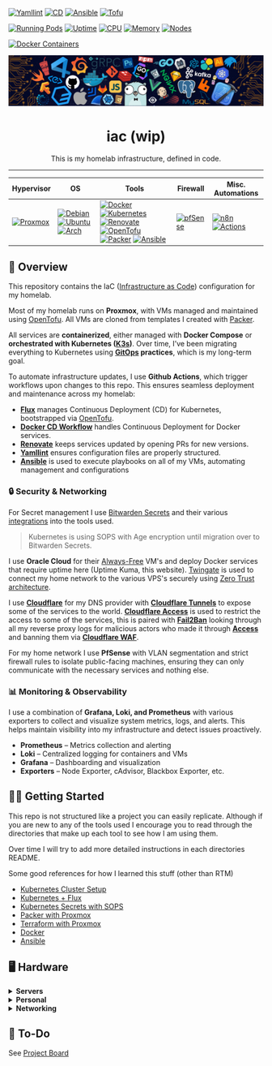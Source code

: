 [![Yamllint](https://github.com/Mafyuh/iac/actions/workflows/yamllint.yml/badge.svg)](https://github.com/Mafyuh/iac/actions/workflows/yamllint.yml)
[![CD](https://github.com/Mafyuh/iac/actions/workflows/CD.yml/badge.svg)](https://github.com/Mafyuh/iac/actions/workflows/CD.yml)
[![Ansible](https://github.com/Mafyuh/iac/actions/workflows/ansible-playbooks.yml/badge.svg)](https://github.com/Mafyuh/iac/actions/workflows/ansible-playbooks.yml)
[![Tofu](https://github.com/Mafyuh/iac/actions/workflows/tofu.yml/badge.svg)](https://github.com/Mafyuh/iac/actions/workflows/tofu.yml)

[![Running Pods](https://img.shields.io/endpoint?url=https://prom-metrics.mafyuh.dev/cluster_pods_running&label=Running%20Pods&color=blue&logo=kubernetes)](https://github.com/mafyuh/iac)
[![Uptime](https://img.shields.io/endpoint?url=https://prom-metrics.mafyuh.dev/cluster_uptime_days&label=Uptime&color=blue&logo=kubernetes)](https://github.com/mafyuh/iac)
[![CPU](https://img.shields.io/endpoint?url=https://prom-metrics.mafyuh.dev/cluster_cpu_usage&label=CPU&color=blue&logo=kubernetes)](https://github.com/mafyuh/iac)
[![Memory](https://img.shields.io/endpoint?url=https://prom-metrics.mafyuh.dev/cluster_memory_usage&label=Memory&color=blue&logo=kubernetes)](https://github.com/mafyuh/iac)
[![Nodes](https://img.shields.io/endpoint?url=https://prom-metrics.mafyuh.dev/cluster_node_count&label=Nodes&color=blue&logo=kubernetes)](https://github.com/mafyuh/iac)

[![Docker Containers](https://img.shields.io/endpoint?url=https://prom-metrics.mafyuh.dev/docker_containers_running&label=Running%20Containers&color=blue&logo=docker)](https://github.com/mafyuh/iac)

![Header Image](https://raw.githubusercontent.com/Mafyuh/homelab-svg-assets/main/assets/header_.png)


<div align="center">

# iac (wip)

This is my homelab infrastructure, defined in code.

</div>

---



<div align="center">

| Hypervisor | OS | Tools | Firewall | Misc. Automations |
|---|---|---|---|---|
| [![Proxmox](https://img.shields.io/badge/-Proxmox-%23c9d1d9?logo=Proxmox)](https://www.proxmox.com) | [![Debian](https://img.shields.io/badge/Debian-%23c9d1d9?&logo=debian&logoColor=black)](https://www.debian.org/) [![Ubuntu](https://img.shields.io/badge/Ubuntu-%23c9d1d9?&logo=ubuntu&logoColor=red)](https://releases.ubuntu.com/noble/) [![Arch](https://img.shields.io/badge/Arch-%23c9d1d9?&logo=archlinux)](https://archlinux.org/)| [![Docker](https://img.shields.io/badge/-Docker-%23c9d1d9?logo=docker)](https://www.docker.com/) [![Kubernetes](https://img.shields.io/badge/-Kubernetes-%23c9d1d9?logo=kubernetes)](https://k3s.io/) [![Renovate](https://img.shields.io/badge/-Renovate-%23c9d1d9?logo=renovate&logoColor=blue)](https://github.com/renovatebot/renovate) [![OpenTofu](https://img.shields.io/badge/-OpenTofu-%23c9d1d9?logo=opentofu)](https://opentofu.org/) [![Packer](https://img.shields.io/badge/-Packer-%23c9d1d9?logo=packer)](https://www.packer.io/) [![Ansible](https://img.shields.io/badge/-Ansible-%23c9d1d9?logo=ansible&logoColor=red)](https://www.ansible.com/) | [![pfSense](https://img.shields.io/badge/-pfSense-%23c9d1d9?logo=pfsense&logoColor=blue)](https://www.pfsense.org/) | [![n8n](https://img.shields.io/badge/-n8n-%23c9d1d9?logo=n8n)](https://n8n.io/) [![Actions](https://img.shields.io/badge/-Actions-%23c9d1d9?logo=github&logoColor=black)](https://github.com/features/actions)

</div>

## 📖 **Overview**
This repository contains the IaC ([Infrastructure as Code](https://en.wikipedia.org/wiki/Infrastructure_as_code)) configuration for my homelab.  

Most of my homelab runs on **Proxmox**, with VMs managed and maintained using [OpenTofu](https://opentofu.org/). All VMs are cloned from templates I created with [Packer](https://www.packer.io/).  

All services are **containerized**, either managed with **Docker Compose** or **orchestrated with Kubernetes ([K3s](https://k3s.io/))**. Over time, I’ve been migrating everything to Kubernetes using **[GitOps](https://en.wikipedia.org/wiki/DevOps) practices**, which is my long-term goal.  

To automate infrastructure updates, I use **Github Actions**, which trigger workflows upon changes to this repo. This ensures seamless deployment and maintenance across my homelab:  

- **[Flux](https://fluxcd.io/)** manages Continuous Deployment (CD) for Kubernetes, bootstrapped via [OpenTofu](https://github.com/Mafyuh/iac/blob/main/terraform/flux/main.tf).
- **[Docker CD Workflow](https://github.com/Mafyuh/iac/blob/main/.github/workflows/CD.yml)** handles Continuous Deployment for Docker services.   
- **[Renovate](https://github.com/renovatebot/renovate)** keeps services updated by opening PRs for new versions.  
- **[Yamllint](https://github.com/adrienverge/yamllint)** ensures configuration files are properly structured.
- **[Ansible](https://github.com/ansible/ansible)** is used to execute playbooks on all of my VMs, automating management and configurations

### 🔒 **Security & Networking**
For Secret management I use [Bitwarden Secrets](https://bitwarden.com/products/secrets-manager/) and their various [integrations](https://bitwarden.com/help/ansible-integration/) into the tools used.
> Kubernetes is using SOPS with Age encryption until migration over to Bitwarden Secrets.

I use **Oracle Cloud** for their [Always-Free](https://www.oracle.com/cloud/free/) VM's and deploy Docker services that require uptime here (Uptime Kuma, this website). [Twingate](https://www.twingate.com/) is used to connect my home network to the various VPS's securely using [Zero Trust architecture](https://en.wikipedia.org/wiki/Zero_trust_architecture).

I use [**Cloudflare**](https://www.cloudflare.com/) for my DNS provider with [**Cloudflare Tunnels**](https://developers.cloudflare.com/cloudflare-one/connections/connect-networks/) to expose some of the services to the world. [**Cloudflare Access**](https://www.cloudflare.com/access/) is used to restrict the access to some of the services, this is paired with [**Fail2Ban**](https://www.fail2ban.org/) looking through all my reverse proxy logs for malicious actors who made it through [**Access**](https://www.cloudflare.com/access/) and banning them via [**Cloudflare WAF**](https://www.cloudflare.com/web-application-firewall/).

For my home network I use **PfSense** with VLAN segmentation and strict firewall rules to isolate public-facing machines, ensuring they can only communicate with the necessary services and nothing else.

### **📊 Monitoring & Observability**  
I use a combination of **Grafana, Loki, and Prometheus** with various exporters to collect and visualize system metrics, logs, and alerts. This helps maintain visibility into my infrastructure and detect issues proactively.  

- **Prometheus** – Metrics collection and alerting  
- **Loki** – Centralized logging for containers and VMs  
- **Grafana** – Dashboarding and visualization  
- **Exporters** – Node Exporter, cAdvisor, Blackbox Exporter, etc.  

## 🧑‍💻 **Getting Started**
This repo is not structured like a project you can easily replicate. Although if you are new to any of the tools used I encourage you to read through the directories that make up each tool to see how I am using them.

Over time I will try to add more detailed instructions in each directories README.

Some good references for how I learned this stuff (other than RTM)
- [Kubernetes Cluster Setup](https://technotim.live/posts/k3s-etcd-ansible/)
- [Kubernetes + Flux](https://technotim.live/posts/flux-devops-gitops/)
- [Kubernetes Secrets with SOPS](https://technotim.live/posts/secret-encryption-sops/)
- [Packer with Proxmox](https://www.youtube.com/watch?v=1nf3WOEFq1Y)
- [Terraform with Proxmox](https://www.youtube.com/watch?v=dvyeoDBUtsU)
- [Docker](https://www.youtube.com/watch?v=eGz9DS-aIeY)
- [Ansible](https://www.youtube.com/watch?v=goclfp6a2IQ)

## 🖥️ **Hardware**

<details>
  <summary><strong>Servers</strong></summary>

| Name        | Device         | CPU             | RAM          | Storage                                      | GPU               | Purpose                          |
|-------------|--------------|-----------------|--------------|----------------------------------------------|-------------------|----------------------------------|
| **Arc-Ripper**  | Optiplex 3050  | Intel i5-6500   | 32 GB DDR4   | 1TB NVMe                                     | Arc A310          | Jellyfin Server, Blu-ray Ripper |
| **PVE Node 1**  | Custom         | Intel i7-9700K  | 64 GB DDR4   | NVMe for boot and VMs, 4×4TB HDD (RaidZ10)   | Nvidia 1660 6GB   | Main node with most VMs, NAS    |
| **PVE Node 2**  | Custom         | Intel i7-8700K  | 64 GB DDR4   | 1×2TB NVMe                                   | Nvidia 1060 6GB   | More VMs                         |

</details>  

<details>
  <summary><strong>Personal</strong></summary>
  
  | Name | Device | CPU | RAM | Storage | GPU | Purpose |
  |------|--------|-----|-----|---------|-----|---------|
  |Gaming PC|Custom|Intel i7-13700k|64GB DDR5|10TB NVMe|Nvidia RTX 3080     |Main Machine         |
  |Laptop|HP 15-eh1097nr|AMD Ryzen 7 5700U     |32GB DDR4     |1TB NVMe|Integrated     |On the go/bed machine         |

</details>

<details>
  <summary><strong>Networking</strong></summary>
  
  | Name            | Device        | Purpose             |
  |-----------------|---------------|---------------------|
  | TP-Link Deco 6E | Deco 6E       | Wi-Fi Mesh Network, setup in AP mode  |
  | pfSense Box     | [Custom](https://a.co/d/bN9r3bk)     | Router/Firewall     |

</details>




## 📌 **To-Do**
See [Project Board](https://github.com/users/Mafyuh/projects/1)

